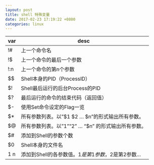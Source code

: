 ```yaml
---
layout: post
title: shell 特殊变量
date: 2017-02-23 17:19:22 +0800
categories: linux
---
```


| var    | desc                                                  |
|--------|-------------------------------------------------------|
| !#     | 上一个命令名                                          |
| !$     | 上一个命令的最后一个参数                              |
| !:n    | 上一个命令的第n个参数                                 |
| $$     | Shell本身的PID（ProcessID）                           |
| $!     | Shell最后运行的后台Process的PID                       |
| $?     | 最后运行的命令的结束代码（返回值）                    |
| $-     | 使用Set命令设定的Flag一览                             |
| $\*     | 所有参数列表。以”$1 $2 … $n”的形式输出所有参数。      |
| $@     | 所有参数列表。以”$1” “$2” … “$n” 的形式输出所有参数。 |
| $#     | 添加到Shell的参数个数                                 |
| $0     | Shell本身的文件名                                     |
| $1~$n | 添加到Shell的各参数值。$1是第1参数，$2是第2参数… |
